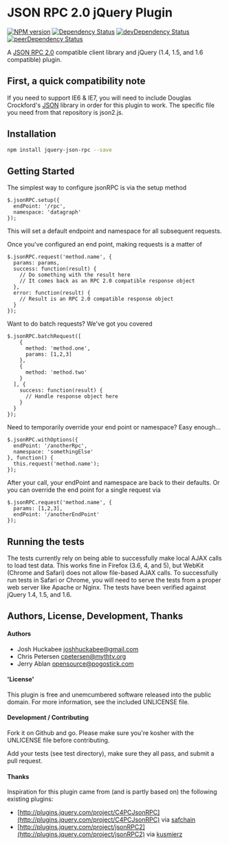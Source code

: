 # JSON RPC 2.0 jQuery Plugin

[![NPM version][npm-badge]][npm]
[![Dependency Status][deps-badge]][deps]
[![devDependency Status][dev-deps-badge]][dev-deps]
[![peerDependency Status][peer-deps-badge]][peer-deps]

A [JSON RPC 2.0](http://groups.google.com/group/json-rpc/web/json-rpc-2-0) compatible client library and jQuery (1.4, 1.5, and 1.6 compatible) plugin.

## First, a quick compatibility note

If you need to support IE6 & IE7, you will need to include Douglas Crockford's [JSON](https://github.com/douglascrockford/JSON-js) library in order for this plugin to work.  The specific file you need from that repository is json2.js.

## Installation

```sh
npm install jquery-json-rpc --save
```

## Getting Started

The simplest way to configure jsonRPC is via the setup method

    $.jsonRPC.setup({
      endPoint: '/rpc',
      namespace: 'datagraph'
    });

This will set a default endpoint and namespace for all subsequent requests.

Once you've configured an end point, making requests is a matter of

    $.jsonRPC.request('method.name', {
      params: params,
      success: function(result) {
        // Do something with the result here
        // It comes back as an RPC 2.0 compatible response object
      },
      error: function(result) {
        // Result is an RPC 2.0 compatible response object
      }
    });

Want to do batch requests?  We've got you covered

    $.jsonRPC.batchRequest([
        {
          method: 'method.one',
          params: [1,2,3]
        },
        {
          method: 'method.two'
        }
      ], {
        success: function(result) {
          // Handle response object here
        }
      }
    });

Need to temporarily override your end point or namespace?  Easy enough...

    $.jsonRPC.withOptions({
      endPoint: '/anotherRpc',
      namespace: 'somethingElse'
    }, function() {
      this.request('method.name');
    });

After your call, your endPoint and namespace are back to their defaults.  Or you can override the end point for a single request via

    $.jsonRPC.request('method.name', {
      params: [1,2,3],
      endPoint: '/anotherEndPoint'
    });

## Running the tests

The tests currently rely on being able to successfully make local AJAX calls to load test data. This works fine in Firefox (3.6, 4, and 5), but WebKit (Chrome and Safari) does not allow file-based AJAX calls. To successfully run tests in Safari or Chrome, you will need to serve the tests from a proper web server like Apache or Nginx. The tests have been verified against jQuery 1.4, 1.5, and 1.6.

## Authors, License, Development, Thanks

#### Authors
 * Josh Huckabee <joshhuckabee@gmail.com>
 * Chris Petersen <cpetersen@mythtv.org>
 * Jerry Ablan <opensource@pogostick.com>

#### 'License'
This plugin is free and unemcumbered software released into the public
domain.  For more information, see the included UNLICENSE file.

#### Development / Contributing
Fork it on Github and go.  Please make sure you're kosher with the UNLICENSE
file before contributing.

Add your tests (see test directory), make sure they all pass, and submit
a pull request.

#### Thanks
Inspiration for this plugin came from (and is partly based on) the following existing plugins:

* [http://plugins.jquery.com/project/C4PCJsonRPC](http://plugins.jquery.com/project/C4PCJsonRPC) via [safchain](http://plugins.jquery.com/users/safchain)
* [http://plugins.jquery.com/project/jsonRPC2](http://plugins.jquery.com/project/jsonRPC2) via [kusmierz](http://plugins.jquery.com/user/30124)

[npm-badge]: http://badge.fury.io/js/jquery-json-rpc.svg
[npm]: https://www.npmjs.com/package/jquery-json-rpc

[deps-badge]: https://david-dm.org/luqin/jquery-jsonrpc.svg
[deps]: https://david-dm.org/luqin/jquery-jsonrpc

[dev-deps-badge]: https://david-dm.org/luqin/jquery-jsonrpc/dev-status.svg
[dev-deps]: https://david-dm.org/luqin/jquery-jsonrpc#info=devDependencies

[peer-deps-badge]: https://david-dm.org/luqin/jquery-jsonrpc/peer-status.svg
[peer-deps]: https://david-dm.org/luqin/jquery-jsonrpc#info=peerDependencies 

